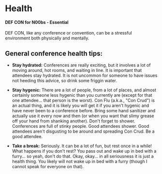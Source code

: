 # Health
#### DEF CON for N00bs - Essential

DEF CON, like any conference or convention, can be a stressful environment both physically and mentally.

## General conference health tips:

- **Stay hydrated:** Conferences are really exciting, but it involves a lot of moving around, hot rooms, and waiting in line. It is 
important that attendees stay hydrated. It is not uncommon for someone to have issues not heeding this advice, so drink some 
friggin water.

- **Stay hygenic:** There are a lot of people, from a lot of places, and almost certainly someone less hygenic than you currently 
are (except for that one attendee... that person is the worst). Con Flu (a.k.a., "Con Crud") is an actual thing, and it is likely you will get it if you aren't hygenic and have never been to a conference before. Bring some hand sanitizer and actually use it every now and then (or when you want that slimy grease off your hand from shanking another). Don't forget to shower. Conferences are full of stinky people. Good attendees shower. Good attendees aren't disgusting to be around and spreading Con Crud. Be a good attendee.

- **Take a break:** Seriously. It can be a lot of fun, but rest once in a while! What happens if you don't rest? You pass out and 
wake up in bed with a furry... so yeah, don't do that. Okay, okay... in all seriousness it is just a health thing. You likely will not wake up in bed with a furry (though I cannot speak for everyone on that).
